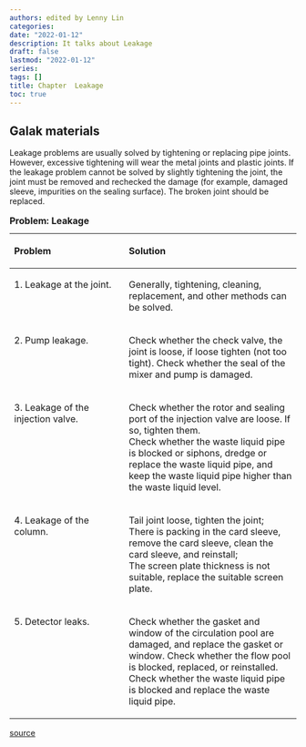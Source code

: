 ```yaml
---
authors: edited by Lenny Lin
categories: 
date: "2022-01-12"
description: It talks about Leakage
draft: false
lastmod: "2022-01-12"
series: 
tags: []
title: Chapter  Leakage
toc: true
---
```







<!--more-->

## Galak materials

Leakage problems are usually solved by tightening or replacing pipe joints. However, excessive tightening will wear the metal joints and plastic joints. If the leakage problem cannot be solved by slightly tightening the joint, the joint must be removed and rechecked the damage (for example, damaged sleeve, impurities on the sealing surface). The broken joint should be replaced.  


<table style="width:100%;">
<caption style="text-align:left", align = "top"><b>Problem: Leakage</b></caption>
<colgroup><col style="width: 40%" /><col style="width: 60%" />
</colgroup>
<thead>
  <tr style="text-align:left" class="header">
    <th><p>Problem</p></th>
    <th><p>Solution</p></th>
  </tr>
</thead>
<tbody VALIGN=TOP>
  <tr  class="odd">
    <td><p>1. Leakage at the joint.
    </p></td>
    <td><p>Generally, tightening, cleaning, replacement, and other methods can be solved.
    </p></td>
  </tr>
  <tr class="even">
    <td><p>2. Pump leakage.
    </p></td>
    <td><p> Check whether the check valve, the joint is loose, if loose tighten (not too tight). Check whether the seal of the mixer and pump is damaged. 
    </p></td>
  </tr>
  <tr class="odd">
    <td><p>3. Leakage of the injection valve.
    </p></td>
    <td><p> Check whether the rotor and sealing port of the injection valve are loose. If so, tighten them.<br />  
Check whether the waste liquid pipe is blocked or siphons, dredge or replace the waste liquid pipe, and keep the waste liquid pipe higher than the waste liquid level.
    </p></td>
  </tr>
  <tr class="even">
    <td><p>4. Leakage of the column. </p></td>
    <td><p> Tail joint loose, tighten the joint;  <br />    
There is packing in the card sleeve, remove the card sleeve, clean the card sleeve, and reinstall;  <br />  
The screen plate thickness is not suitable, replace the suitable screen plate.  
    </p></td>
  </tr>
  <tr class="odd">
    <td><p>5. Detector leaks.</p></td>
    <td><p> Check whether the gasket and window of the circulation pool are damaged, and replace the gasket or window. Check whether the flow pool is blocked, replaced, or reinstalled. Check whether the waste liquid pipe is blocked and replace the waste liquid pipe.  
    </p></td>
  </tr>
</tbody>
</table>


[source](https://galaklc.com/common-problems-for-hplc-system/)
